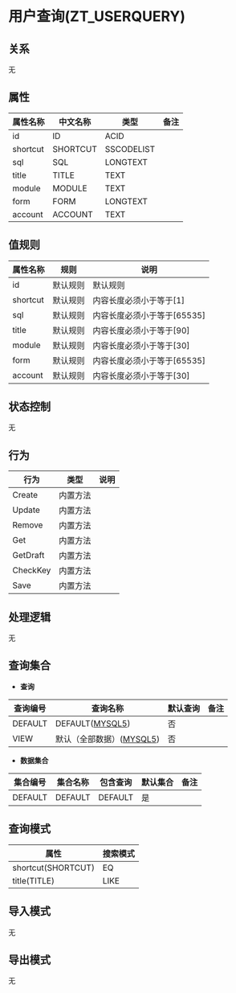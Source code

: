 # 用户查询(ZT_USERQUERY)

  

## 关系
无

## 属性

| 属性名称        |    中文名称    | 类型     |  备注  |
| --------   |------------| -----   |  -------- | 
|id|ID|ACID|&nbsp;|
|shortcut|SHORTCUT|SSCODELIST|&nbsp;|
|sql|SQL|LONGTEXT|&nbsp;|
|title|TITLE|TEXT|&nbsp;|
|module|MODULE|TEXT|&nbsp;|
|form|FORM|LONGTEXT|&nbsp;|
|account|ACCOUNT|TEXT|&nbsp;|

## 值规则
| 属性名称    | 规则    |  说明  |
| --------   |------------| ----- | 
|id|默认规则|默认规则|
|shortcut|默认规则|内容长度必须小于等于[1]|
|sql|默认规则|内容长度必须小于等于[65535]|
|title|默认规则|内容长度必须小于等于[90]|
|module|默认规则|内容长度必须小于等于[30]|
|form|默认规则|内容长度必须小于等于[65535]|
|account|默认规则|内容长度必须小于等于[30]|

## 状态控制

无


## 行为
| 行为    | 类型    |  说明  |
| --------   |------------| ----- | 
|Create|内置方法|&nbsp;|
|Update|内置方法|&nbsp;|
|Remove|内置方法|&nbsp;|
|Get|内置方法|&nbsp;|
|GetDraft|内置方法|&nbsp;|
|CheckKey|内置方法|&nbsp;|
|Save|内置方法|&nbsp;|

## 处理逻辑
无

## 查询集合

* **查询**

| 查询编号 | 查询名称       | 默认查询 |   备注|
| --------  | --------   | --------   | ----- |
|DEFAULT|DEFAULT([MYSQL5](../../appendix/query_MYSQL5.md#UserQuery_Default))|否|&nbsp;|
|VIEW|默认（全部数据）([MYSQL5](../../appendix/query_MYSQL5.md#UserQuery_View))|否|&nbsp;|

* **数据集合**

| 集合编号 | 集合名称   |  包含查询  | 默认集合 |   备注|
| --------  | --------   | -------- | --------   | ----- |
|DEFAULT|DEFAULT|DEFAULT|是|&nbsp;|

## 查询模式
| 属性      |    搜索模式     |
| --------   |------------|
|shortcut(SHORTCUT)|EQ|
|title(TITLE)|LIKE|

## 导入模式
无


## 导出模式
无
